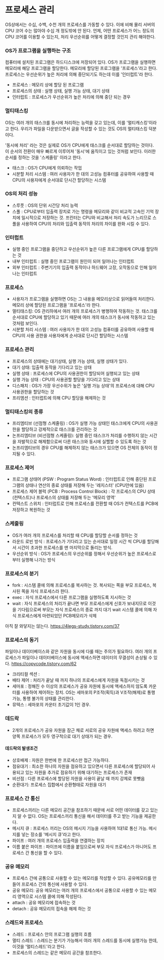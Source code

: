 # 프로세스 관리

OS상에서는 수십, 수백, 수천 개의 프로세스를 가동할 수 있다. 이에 비해 물리 서버의 CPU 코어 수는 많아야 수십 개 정도밖에 안 된다. 언제, 어떤 프로세스가 어느 정도의 CPU 코어를 이용할 수 있는지, 
처리 우선순위를 어떻게 결정할 것인지 관리 해야한다.

### OS가 프로그램을 실행하는 구조 

컴퓨터에 설치된 프로그램은 하드디스크에 저장되어 있다. OS가 프로그램을 실행하면 메모리에 해당 프로그램을 할당한다.
메모리에 할당된 프로그램을 '프로세스'라고 한다. 프로세스는 우선순위가 높은 처리에 의해 중단되기도 하는데 이를 '인터럽트'라 한다.

- 프로세스 : 메모리 상에 할당 된 프로그램
- 프로세스의 상태 : 실행 상태, 실행 가능 상태, 대기 상태
- 인터럽트 : 프로세스가 우선순위가 높은 처리에 의해 중단 되는 경우

### 멀티태스킹

OS는 여러 개의 태스크를 동시에 처리하는 능력을 갖고 있는데, 이를 '멀티캐스킹'이라고 한다. 
우리가 파일을 다운받으면서 글을 작성할 수 있는 것도 OS의 멀티태스킹 덕분이다.

'동시에 처리' 라는 것은 실제로 OS가 CPU에게 태스크를 순서대로 할당하는 것이다.
이 순서의 전환이 매우 빠르게 이루어져 '동시'에 움직이고 있는 것처럼 보인다.
이러한 순서를 정하는 것을 '스케줄링' 이라고 한다.

- 태스크 : OS가 CPU에게 의뢰하는 작업
- 시분할 처리 시스템 : 여러 사용자가 한 대의 고성능 컴퓨터를 공유하여 사용할 때 CPU의 사용자에게 순서대로 단시간 할당하는 시스템

### OS의 처리 성능

- 스루풋 : OS의 단위 시간당 처리 능력
- 스풀 : CPU로부터 입출력 장치로 가는 명령을 메모리와 같이 비교적 고속인 기억 장치에 일시적으로 저장하는 것. 프린터는 CPU와 비교해서 처리 속도가 느리므로 스풀을 사용하여 CPU의 처리와 입출력 동작의 처리의 차이를 완화 시킬 수 있다.

### 인터럽트
- 실행 중인 프로그램을 중단하고 우선순위가 높은 다른 프로그램에게 CPU를 할당하는 것
- 내부 인터럽트 : 실행 중인 프로그램이 원인이 되어 일어나는 인터럽트
- 외부 인터럽트 : 주변기기의 입출력 동작이나 하드웨어 고장, 오작동으로 인해 일어나는 인터럽트


### 프로세스
- 사용자가 프로그램을 실행하면 OS는 그 내용을 메모리상으로 읽어들여 처리한다. 메모리 상에 할당된 프로그램을 '프로세스'라 한다.
- 멀티태스킹: OS 관리하에서 여러 개의 프로세스가 병행하여 작동하는 것. 태스크를 순서대로 CPU에 할당하고 있기 때문에 여러 개의 태스크가 동시에 작동하고 있는 것처럼 보인다.
- 시분할 처리 시스템 : 여러 사용자가 한 대의 고성능 컴퓨터를 공유하여 사용할 때 CPU의 사용 권한을 사용자에게 순서대로 단시간 할당하는 시스템

### 프로세스 관리
- 프로세스의 상태에는 대기상태, 실행 가능 상태, 실행 상태가 있다.
- 대기 상태: 입출력 동작을 기다리고 있는 상태
- 실행 상태 : 프로세스에 CPU의 사용권한이 할당되어 실행되고 있는 상태
- 실행 가능 상태 : CPU의 사용권할 할당을 기다리고 있는 상태
- 디스패치 : OS가 가장 우선수위가 높은 '실행 가능 상태'의 프로세스에 대해 CPU 사용권한을 할당하는 것
- 프리엠션 : 인터럽트에 의해 CPU 할당을 해제하는 것

### 멀티태스킹의 종류
- 프리엠티브 (선점형 스케줄링) : OS가 실행 가능 상태인 태스크에게 CPU의 사용권한을 할당하고 강제적으로 태스크를 괸리하는 것
- 논프리엠티브 (비선점형 스케줄링): 실행 중인 태스크가 처리를 수행하지 않는 시간을 자발적으로 해제함으로써 다른 태스크와 동시에 실핼할 수 있도록 하는 것
- 논프리엠티브의 경우 CPU를 해제하지 않는 태스크가 있으면 OS 전체의 동작이 정지될 수 있다.

### 프로세스 제어
- 프로그램 상태어 (PSW : Program Status Word) : 인터럽트로 인해 중단된 프로그램의 상태나 연산의 종료 상태를 저장해 두는 '레지스터' (CPU안에 있음)
- 프로세스 제어 블럭 (PCB : Process Control Block) : 각 프로세스의 CPU 상태(컨텍스트)나 프로세스의 상태를 저장해 두는 '메모리 영역'
- 컨텍스트 스위치 : 인터럽트로 인해 프로세스를 전환할 때 OS가 컨텍스트를 PCB에 저장하고 복원하는 것

### 스케줄링
- OS가 여러 개의 프로세스를 처리할 때 CPU를 할당할 순서를 정하는 것
- 라운드 로빈 방식 : 프로세스가 기다리고 있는 순서대로 일정 시간 씩 CPU를 할당해서 시간이 초과한 프로세스를 맨 마지막으로 돌리는 방식.
- 우선순위 방식 : OS가 프로세스의 우선순위를 정해서 우선순위가 높은 프로세스로 부터 실행해 나가는 방식

### 프로세스의 분기
- fork : 시스템 콜에 의해 프로세스를 복사하는 것. 복사되는 쪽을 부모 프로세스, 복사된 쪽을 자식 프로세스라 한다.
- exec : 자식 프로세스에서 다른 프로그램을 실행하도록 지시하는 것
- wait : 자식 프로세스의 처리가 끝나면 부모 프로세스에게 신호가 보내지므로 이것을 기다림으로써 부모는 자식 프로세스의 종료 까지 대기 wait 시스템 콜에 의해 자식 프로세스에게 마련되었던 PCB메모리가 삭제

아직 잘 와닿지는 않는다.
https://4legs-study.tistory.com/37

### 프로세스의 동기
파일이나 데이터베이스와 같은 자원을 동시에 다룰 때는 주의가 필요하다. 여러 개의 프로세스가 파일이나 데이터베이스에 동시에 액세스하면 데이터의 무결성이 손상될 수 있다.
https://copycode.tistory.com/62

- 크리티컬 섹션 : 
- 배타 제어 : 처리가 끝날 때 까지 하나의 프로세스에게 자원을 독점시키는 것
- 세마포 : 정해진 수 이상의 프로세스가 공유 자원에 동시에 액세스하지 않도록 카운터를 사용하여 제어하는 장치. OS는 세마포의 P조작(획득)과 V조작(해제)로 통행 가능, 통행 불가의 상태를 관리한다.
- 뮤텍스 : 세마포의 카운터 초기값이 1인 경우. 

### 데드락
- 2개의 프로세스가 공유 자원을 잠근 채로 서로의 공유 자원에 액세스 하려고 하면 양쪽 프로세스가 모두 영구적으로 대기 상태가 되는 경우.

#### 데드락의 발생조건
- 상호배제 : 자원은 한번에 한 프로세스만 접근 가능하다.
- 점유대기 : 최소한 하나의 자원을 점유하고 있으면서 다른 프로세스에 할당되어 사용되고 있는 자원을 추가로 점유하기 위해 대기하는 프로세스가 존재
- 비선점 : 다른 프로세스에 할당된 자원을 사용이 끝날 때 까지 강제로 못뺏음
- 순환대기: 프로세스 집합에서 순환형태로 자원을 대기

### 프로세스 간 통신
- 프로세스끼리는 다른 메모리 공간을 참조하기 때문에 서로 어떤 데이터를 갖고 있는지 알 수 없다. OS는 프로세스끼리 통신을 해서 데이터를 주고 받는 기능을 제공한다.
- 메시지 큐 : 프로세스 끼리는 OS의 메시지 기능을 사용하여 1대1로 통신 가능. 메시지를 넣는 장소를 '메시지 큐'라고 한다.
- 파이프 : 여러 개의 프로세스 입출력을 연결하는 장치
- 이름 붙은 파이프 : 파이프에 이름을 붙임으로써 부모 자식 프로세스가 아니어도 프로세스 간 통신을 할 수 있다.

### 공유 메모리
- 프로세스 간에 공통으로 사용할 수 있는 메모리를 작성할 수 있다. 공유메모리를 만들어 프로세스 간의 통신에 사용할 수 있다.
- 공유 메모리: 공유 메모리는 여러 개의 프로세스에서 공통으로 사용할 수 있는 메모리 영역으로 시스템 콜에 의해 작성된다.
- attach : 공유 메모리에 접속하는 것
- detach : 공유 메모리의 접속을 해제 하는 것

### 스레드와 프로세스
- 스레드 : 프로세스 안의 프로그램 실행의 흐름
- 멀티 스레드 : 스레드는 분기가 가능해서 여러 개의 스레드를 동시에 실행가능 한데, 이것을 '멀티스레드'라고 한다.
- 프로세스의 스레드는 같은 메모리 공간을 참조한다.



